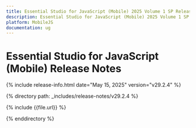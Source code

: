 ```yaml
---
title: Essential Studio for JavaScript (Mobile) 2025 Volume 1 SP Release Release Notes  
description: Essential Studio for JavaScript (Mobile) 2025 Volume 1 SP Release Release Notes  
platform: MobileJS
documentation: ug
---
```


# Essential Studio for JavaScript (Mobile)  Release Notes  

{% include release-info.html date="May 15, 2025"  version="v29.2.4" %} 

{% directory path: _includes/release-notes/v29.2.4 %}

{% include {{file.url}} %}

{% enddirectory %}